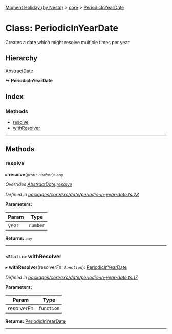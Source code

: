 [Moment Holiday (by Nesto)](../README.md) > [core](../modules/core.md) > [PeriodicInYearDate](../classes/core.periodicinyeardate.md)

# Class: PeriodicInYearDate

Creates a date which might resolve multiple times per year.

## Hierarchy

 [AbstractDate](core.abstractdate.md)

**↳ PeriodicInYearDate**

## Index

### Methods

* [resolve](core.periodicinyeardate.md#resolve)
* [withResolver](core.periodicinyeardate.md#withresolver)

---

## Methods

<a id="resolve"></a>

###  resolve

▸ **resolve**(year: *`number`*): `any`

*Overrides [AbstractDate](core.abstractdate.md).[resolve](core.abstractdate.md#resolve)*

*Defined in [packages/core/src/date/periodic-in-year-date.ts:23](https://github.com/nesto-software/moment-holiday/blob/c39e49d/packages/core/src/date/periodic-in-year-date.ts#L23)*

**Parameters:**

| Param | Type |
| ------ | ------ |
| year | `number` |

**Returns:** `any`

___
<a id="withresolver"></a>

### `<Static>` withResolver

▸ **withResolver**(resolverFn: *`function`*): [PeriodicInYearDate](core.periodicinyeardate.md)

*Defined in [packages/core/src/date/periodic-in-year-date.ts:17](https://github.com/nesto-software/moment-holiday/blob/c39e49d/packages/core/src/date/periodic-in-year-date.ts#L17)*

**Parameters:**

| Param | Type |
| ------ | ------ |
| resolverFn | `function` |

**Returns:** [PeriodicInYearDate](core.periodicinyeardate.md)

___

